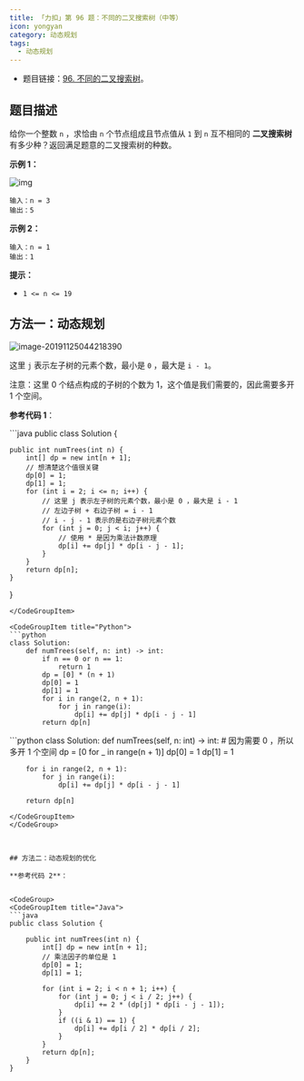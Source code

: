 ```yaml
---
title: 「力扣」第 96 题：不同的二叉搜索树（中等）
icon: yongyan
category: 动态规划
tags:
  - 动态规划
---
```


+ 题目链接：[96. 不同的二叉搜索树](https://leetcode-cn.com/problems/unique-binary-search-trees/)。

## 题目描述

给你一个整数 `n` ，求恰由 `n` 个节点组成且节点值从 `1` 到 `n` 互不相同的 **二叉搜索树** 有多少种？返回满足题意的二叉搜索树的种数。

**示例 1：**

![img](https://tva1.sinaimg.cn/large/e6c9d24egy1h2u3j88jitj20p1066dg6.jpg)

```
输入：n = 3
输出：5
```

**示例 2：**

```
输入：n = 1
输出：1
```

**提示：**

- `1 <= n <= 19`

## 方法一：动态规划

![image-20191125044218390](https://tva1.sinaimg.cn/large/007S8ZIlly1geh02s7r7mj31c40d640d.jpg)

这里 `j` 表示左子树的元素个数，最小是 `0` ，最大是 `i - 1`。

注意：这里 $0$ 个结点构成的子树的个数为 $1$，这个值是我们需要的，因此需要多开 $1$ 个空间。

**参考代码 1**：

<CodeGroup>
<CodeGroupItem title="Java">
```java
public class Solution {

    public int numTrees(int n) {
        int[] dp = new int[n + 1];
        // 想清楚这个值很关键
        dp[0] = 1;
        dp[1] = 1;
        for (int i = 2; i <= n; i++) {
            // 这里 j 表示左子树的元素个数，最小是 0 ，最大是 i - 1
            // 左边子树 + 右边子树 = i - 1
            // i - j - 1 表示的是右边子树元素个数
            for (int j = 0; j < i; j++) {
                // 使用 * 是因为乘法计数原理
                dp[i] += dp[j] * dp[i - j - 1];
            }
        }
        return dp[n];
    }
}
```
</CodeGroupItem>

<CodeGroupItem title="Python">
```python
class Solution:
    def numTrees(self, n: int) -> int:
        if n == 0 or n == 1:
            return 1
        dp = [0] * (n + 1)
        dp[0] = 1
        dp[1] = 1
        for i in range(2, n + 1):
            for j in range(i):
                dp[i] += dp[j] * dp[i - j - 1]
        return dp[n]
```
</CodeGroupItem>

<CodeGroupItem title="Python">
```python
class Solution:
    def numTrees(self, n: int) -> int:
        # 因为需要 0 ，所以多开 1 个空间
        dp = [0 for _ in range(n + 1)]
        dp[0] = 1
        dp[1] = 1

        for i in range(2, n + 1):
            for j in range(i):
                dp[i] += dp[j] * dp[i - j - 1]

        return dp[n]
```
</CodeGroupItem>
</CodeGroup>



## 方法二：动态规划的优化

**参考代码 2**：


<CodeGroup>
<CodeGroupItem title="Java">
```java
public class Solution {

    public int numTrees(int n) {
        int[] dp = new int[n + 1];
        // 乘法因子的单位是 1
        dp[0] = 1;
        dp[1] = 1;

        for (int i = 2; i < n + 1; i++) {
            for (int j = 0; j < i / 2; j++) {
                dp[i] += 2 * (dp[j] * dp[i - j - 1]);
            }
            if ((i & 1) == 1) {
                dp[i] += dp[i / 2] * dp[i / 2];
            }
        }
        return dp[n];
    }
}
```
</CodeGroupItem>

<CodeGroupItem title="Python">
</CodeGroupItem>
</CodeGroup>